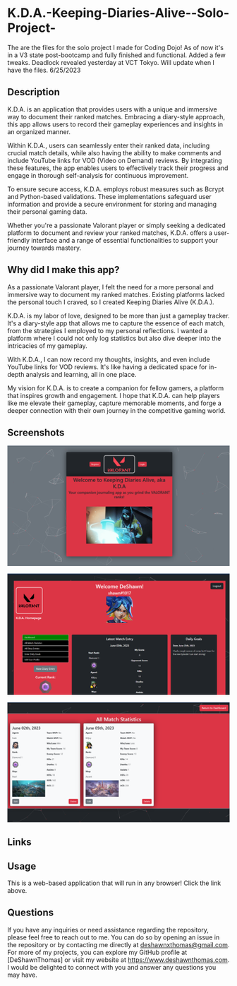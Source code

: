 # K.D.A.-Keeping-Diaries-Alive--Solo-Project-

The are the files for the solo project I made for Coding Dojo! As of now it's in a V3 state post-bootcamp and fully finished and functional. Added a few tweaks. Deadlock revealed yesterday at VCT Tokyo. Will update when I have the files. 6/25/2023

## Description 
K.D.A. is an application that provides users with a unique and immersive way to document their ranked matches. Embracing a diary-style approach, this app allows users to record their gameplay experiences and insights in an organized manner.

Within K.D.A., users can seamlessly enter their ranked data, including crucial match details, while also having the ability to make comments and include YouTube links for VOD (Video on Demand) reviews. By integrating these features, the app enables users to effectively track their progress and engage in thorough self-analysis for continuous improvement.

To ensure secure access, K.D.A. employs robust measures such as Bcrypt and Python-based validations. These implementations safeguard user information and provide a secure environment for storing and managing their personal gaming data.

Whether you're a passionate Valorant player or simply seeking a dedicated platform to document and review your ranked matches, K.D.A. offers a user-friendly interface and a range of essential functionalities to support your journey towards mastery.

## Why did I make this app? 
As a passionate Valorant player, I felt the need for a more personal and immersive way to document my ranked matches. Existing platforms lacked the personal touch I craved, so I created Keeping Diaries Alive (K.D.A.).

K.D.A. is my labor of love, designed to be more than just a gameplay tracker. It's a diary-style app that allows me to capture the essence of each match, from the strategies I employed to my personal reflections. I wanted a platform where I could not only log statistics but also dive deeper into the intricacies of my gameplay.

With K.D.A., I can now record my thoughts, insights, and even include YouTube links for VOD reviews. It's like having a dedicated space for in-depth analysis and learning, all in one place.

My vision for K.D.A. is to create a companion for fellow gamers, a platform that inspires growth and engagement. I hope that K.D.A. can help players like me elevate their gameplay, capture memorable moments, and forge a deeper connection with their own journey in the competitive gaming world.

## Screenshots 
![login page](/flask_app/static/img/kda-screenhot-1-homepage.png)

![dashboard](/flask_app/static/img/kda-screenshot-2-dashboard.png)

![match stats cards](/flask_app/static/img/kda-screenshot-3-stats.png)

## Links 


## Usage

 This is a web-based application that will run in any browser! Click the link above.

## Questions 

If you have any inquiries or need assistance regarding the repository, please feel free to reach out to me. You can do so by opening an issue in the repository or by contacting me directly at deshawnxthomas@gmail.com. For more of my projects, you can explore my GitHub profile at [DeShawnThomas] or visit my website at https://www.deshawnthomas.com. I would be delighted to connect with you and answer any questions you may have.
